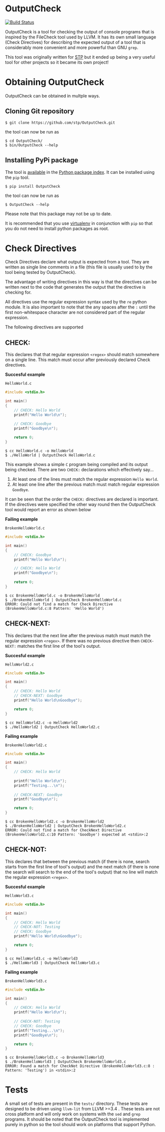 OutputCheck
===========

[![Build Status](https://travis-ci.org/stp/OutputCheck.png?branch=master)](https://travis-ci.org/stp/OutputCheck)

OutputCheck is a tool for checking the output of console programs
that is inspired by the FileCheck tool used by LLVM. It has its own
small language (Check Directives) for describing the expected output of 
a tool that is considerably more convenient and more powerful than GNU ``grep``.

This tool was originally written for [STP](http://github.com/stp/stp)
but it ended up being a very useful tool for other projects so it
became its own project!

Obtaining OutputCheck
=====================

OutputCheck can be obtained in multple ways.

Cloning Git repository
----------------------

```
$ git clone https://github.com/stp/OutputCheck.git
```

the tool can now be run as

```
$ cd OutputCheck/
$ bin/OutputCheck --help
```

Installing PyPi package
-----------------------

The tool is [available](https://pypi.python.org/pypi/OutputCheck/) in the [Python package index](https://pypi.python.org/pypi). It can be installed using the ``pip`` tool.

```
$ pip install OutputCheck
```

the tool can now be run as

```
$ OutputCheck --help
```

Please note that this package may not be up to date.

It is recommended that you use [virtualenv](http://www.virtualenv.org/en/latest/) in conjunction with ``pip`` so that you do not need to install python packages as root.

Check Directives
================

Check Directives declare what output is expected from a tool. They are
written as single line comments in a file (this file is usually used
to by the tool being tested by OutputCheck).

The advantage of writing directives in this way is that the directives
can be written next to the code that generates the output that the directive
is checking for.

All directives use the regular expression syntax used by the ``re`` python
module. It is also important to note that the any spaces after the ``:``
until the first non-whitespace character are not considered part of the
regular expression.

The following directives are supported

CHECK: <regex>
--------------

This declares that that regular expression ``<regex>`` should match somewhere
on a single line. This match must occur after previously declared Check directives.

**Succesful example**

``HelloWorld.c``
```C
#include <stdio.h>

int main()
{
    // CHECK: Hello World
    printf("Hello World\n");

    // CHECK: Goodbye
    printf("Goodbye\n");
    
    return 0;
}
```

```
$ cc HelloWorld.c -o HelloWorld
$ ./HelloWorld | OutputCheck HelloWorld.c
```

This example shows a simple ``C`` program being compiled and its output being checked. There are two ``CHECK:`` declarations which effectively say...

1. At least one of the lines must match the regular expression ``Hello World``.
2. At least one line after the previous match must match regular expression ``Goodbye``.

It can be seen that the order the ``CHECK:`` directives are declared is important. If the directives were specified the other way round then the OutputCheck tool would report an error as shown below

**Failing example**

``BrokenHelloWorld.c``
```C
#include <stdio.h>

int main()
{
    // CHECK: Goodbye
    printf("Hello World\n");

    // CHECK: Hello World
    printf("Goodbye\n");
    
    return 0;
}
```

```
$ cc BrokenHelloWorld.c -o BrokenHelloWorld
$ ./BrokenHelloWorld | OutputCheck BrokenHelloWorld.c
ERROR: Could not find a match for Check Directive (BrokenHelloWorld.c:8 Pattern: 'Hello World')
```

CHECK-NEXT: <regex>
-------------------

This declares that the next line after the previous match must match the regular expression ``<regex>``. If there was no previous directive then ``CHECK-NEXT:`` matches the first line of the tool's output.

**Succesful example**

``HelloWorld2.c``
```C
#include <stdio.h>

int main()
{
    // CHECK: Hello World
    // CHECK-NEXT: Goodbye
    printf("Hello World\nGoodbye");

    return 0;
}
```

```
$ cc HelloWorld2.c -o HelloWorld2
$ ./HelloWorld2 | OutputCheck HelloWorld2.c
```

**Failing example**

``BrokenHelloWorld2.c``
```C
#include <stdio.h>

int main()
{
    // CHECK: Hello World
    
    printf("Hello World\n");
    printf("Testing...\n");
    
    // CHECK-NEXT: Goodbye
    printf("Goodbye\n");

    return 0;
}
```

```
$ cc BrokenHelloWorld2.c -o BrokenHelloWorld2
$ ./BrokenHelloWorld2 | OutputCheck BrokenHelloWorld2.c
ERROR: Could not find a match for CheckNext Directive (BrokenHelloWorld2.c:10 Pattern: 'Goodbye') expected at <stdin>:2
```

CHECK-NOT: <regex>
------------------

This declares that between the previous match (if there is none, search starts from the first line of tool's output) and the next match (if there is none the search will search to the end of the tool's output) that no line will match the regular expression ``<regex>``.

**Succesful example**

``HelloWorld3.c``
```C
#include <stdio.h>

int main()
{
    // CHECK: Hello World
    // CHECK-NOT: Testing
    // CHECK: Goodbye
    printf("Hello World\nGoodbye");

    return 0;
}
```

```
$ cc HelloWorld3.c -o HelloWorld3
$ ./HelloWorld3 | OutputCheck HelloWorld3.c
```

**Failing example**

``BrokenHelloWorld3.c``
```C
#include <stdio.h>

int main()
{
    // CHECK: Hello World
    printf("Hello World\n");
    
    // CHECK-NOT: Testing
    // CHECK: Goodbye
    printf("Testing...\n");
    printf("Goodbye\n");

    return 0;
}
```

```
$ cc BrokenHelloWorld3.c -o BrokenHelloWorld3
$ ./BrokenHelloWorld3 | OutputCheck BrokenHelloWorld3.c
ERROR: Found a match for CheckNot Directive (BrokenHelloWorld3.c:8 : Pattern: 'Testing') in <stdin>:2
```

Tests
=====

A small set of tests are present in the ``tests/`` directory. These tests are designed to be driven using ``llvm-lit`` from LLVM >=3.4 . These tests are not cross platform and will only work on systems with the ``sed`` and ``grep`` programs. It should be noted that the OutputCheck tool is implemented purely in python so the tool should work on platforms that support Python.
